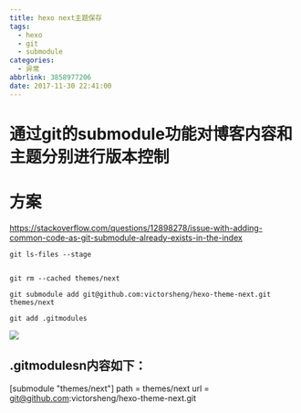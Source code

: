 ```yaml
---
title: hexo next主题保存
tags:
  - hexo
  - git
  - submodule
categories:
  - 异常
abbrlink: 3858977206
date: 2017-11-30 22:41:00
---
```

# 通过git的submodule功能对博客内容和主题分别进行版本控制

# 方案
https://stackoverflow.com/questions/12898278/issue-with-adding-common-code-as-git-submodule-already-exists-in-the-index

```
git ls-files --stage


git rm --cached themes/next

git submodule add git@github.com:victorsheng/hexo-theme-next.git themes/next

git add .gitmodules
```

<img src="http://pic.victor123.cn/17-11-30/78270359.jpg">

## .gitmodulesn内容如下：
[submodule "themes/next"]
	path = themes/next
	url = git@github.com:victorsheng/hexo-theme-next.git

